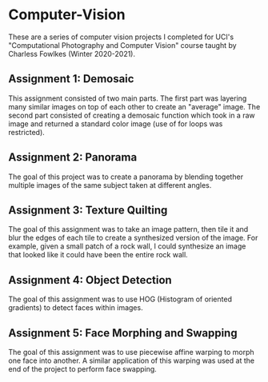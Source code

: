 # Computer-Vision

These are a series of computer vision projects I completed for UCI's "Computational Photography and Computer Vision" course taught by Charless Fowlkes (Winter 2020-2021).

## Assignment 1: Demosaic <br>
This assignment consisted of two main parts. The first part was layering many similar images on top of each other to create an "average" image. The second part consisted of creating a demosaic function which took in a raw image and returned a standard color image (use of for loops was restricted).

## Assignment 2: Panorama <br>
The goal of this project was to create a panorama by blending together multiple images of the same subject taken at different angles.

## Assignment 3: Texture Quilting <br>
The goal of this assignment was to take an image pattern, then tile it and blur the edges of each tile to create a synthesized version of the image. For example, given a small patch of a rock wall, I could synthesize an image that looked like it could have been the entire rock wall.

## Assignment 4: Object Detection <br>
The goal of this assignment was to use HOG (Histogram of oriented gradients) to detect faces within images.

## Assignment 5: Face Morphing and Swapping <br>
The goal of this assignment was to use piecewise affine warping to morph one face into another. A similar application of this warping was used at the end of the project to perform face swapping.
